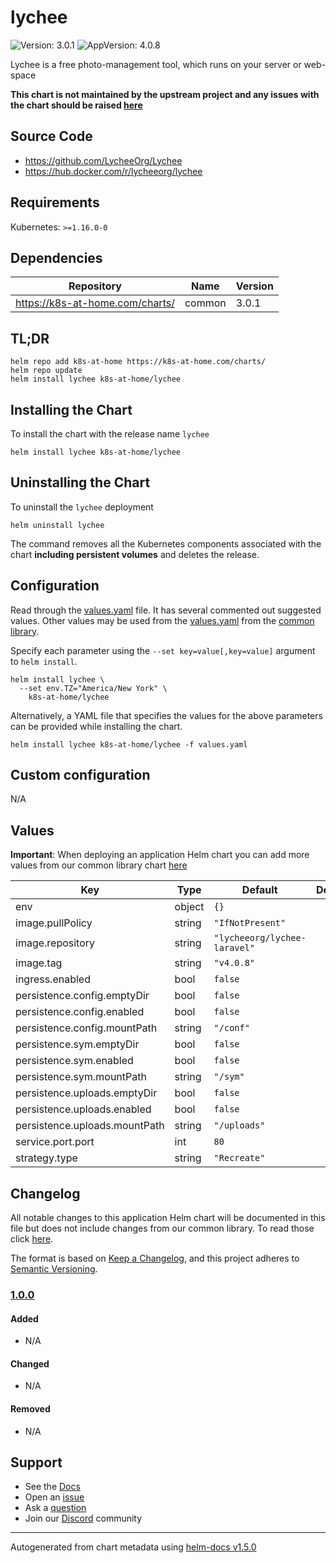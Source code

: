 # lychee

![Version: 3.0.1](https://img.shields.io/badge/Version-3.0.1-informational?style=flat-square) ![AppVersion: 4.0.8](https://img.shields.io/badge/AppVersion-4.0.8-informational?style=flat-square)

Lychee is a free photo-management tool, which runs on your server or web-space

**This chart is not maintained by the upstream project and any issues with the chart should be raised [here](https://github.com/k8s-at-home/charts/issues/new/choose)**

## Source Code

* <https://github.com/LycheeOrg/Lychee>
* <https://hub.docker.com/r/lycheeorg/lychee>

## Requirements

Kubernetes: `>=1.16.0-0`

## Dependencies

| Repository | Name | Version |
|------------|------|---------|
| https://k8s-at-home.com/charts/ | common | 3.0.1 |

## TL;DR

```console
helm repo add k8s-at-home https://k8s-at-home.com/charts/
helm repo update
helm install lychee k8s-at-home/lychee
```

## Installing the Chart

To install the chart with the release name `lychee`

```console
helm install lychee k8s-at-home/lychee
```

## Uninstalling the Chart

To uninstall the `lychee` deployment

```console
helm uninstall lychee
```

The command removes all the Kubernetes components associated with the chart **including persistent volumes** and deletes the release.

## Configuration

Read through the [values.yaml](./values.yaml) file. It has several commented out suggested values.
Other values may be used from the [values.yaml](../common/values.yaml) from the [common library](../common).

Specify each parameter using the `--set key=value[,key=value]` argument to `helm install`.

```console
helm install lychee \
  --set env.TZ="America/New York" \
    k8s-at-home/lychee
```

Alternatively, a YAML file that specifies the values for the above parameters can be provided while installing the chart.

```console
helm install lychee k8s-at-home/lychee -f values.yaml
```

## Custom configuration

N/A

## Values

**Important**: When deploying an application Helm chart you can add more values from our common library chart [here](https://github.com/k8s-at-home/charts/tree/master/charts/common/)

| Key | Type | Default | Description |
|-----|------|---------|-------------|
| env | object | `{}` |  |
| image.pullPolicy | string | `"IfNotPresent"` |  |
| image.repository | string | `"lycheeorg/lychee-laravel"` |  |
| image.tag | string | `"v4.0.8"` |  |
| ingress.enabled | bool | `false` |  |
| persistence.config.emptyDir | bool | `false` |  |
| persistence.config.enabled | bool | `false` |  |
| persistence.config.mountPath | string | `"/conf"` |  |
| persistence.sym.emptyDir | bool | `false` |  |
| persistence.sym.enabled | bool | `false` |  |
| persistence.sym.mountPath | string | `"/sym"` |  |
| persistence.uploads.emptyDir | bool | `false` |  |
| persistence.uploads.enabled | bool | `false` |  |
| persistence.uploads.mountPath | string | `"/uploads"` |  |
| service.port.port | int | `80` |  |
| strategy.type | string | `"Recreate"` |  |

## Changelog

All notable changes to this application Helm chart will be documented in this file but does not include changes from our common library. To read those click [here](https://github.com/k8s-at-home/charts/tree/master/charts/common/README.md#Changelog).

The format is based on [Keep a Changelog](https://keepachangelog.com/en/1.0.0/), and this project adheres to [Semantic Versioning](https://semver.org/spec/v2.0.0.html).

### [1.0.0]

#### Added

- N/A

#### Changed

- N/A

#### Removed

- N/A

[1.0.0]: #1.0.0

## Support

- See the [Docs](https://docs.k8s-at-home.com/our-helm-charts/getting-started/)
- Open an [issue](https://github.com/k8s-at-home/charts/issues/new/choose)
- Ask a [question](https://github.com/k8s-at-home/organization/discussions)
- Join our [Discord](https://discord.gg/sTMX7Vh) community

----------------------------------------------
Autogenerated from chart metadata using [helm-docs v1.5.0](https://github.com/norwoodj/helm-docs/releases/v1.5.0)